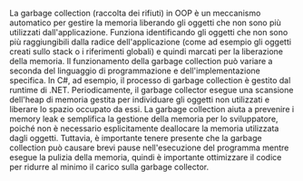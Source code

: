 La garbage collection (raccolta dei rifiuti) in OOP è un meccanismo automatico per gestire la memoria liberando gli oggetti che non sono più utilizzati dall'applicazione. Funziona identificando gli oggetti che non sono più raggiungibili dalla radice dell'applicazione (come ad esempio gli oggetti creati sullo stack o i riferimenti globali) e quindi marcati per la liberazione della memoria. Il funzionamento della garbage collection può variare a seconda del linguaggio di programmazione e dell'implementazione specifica. In C#, ad esempio, il processo di garbage collection è gestito dal runtime di .NET. Periodicamente, il garbage collector esegue una scansione dell'heap di memoria gestita per individuare gli oggetti non utilizzati e liberare lo spazio occupato da essi. La garbage collection aiuta a prevenire i memory leak e semplifica la gestione della memoria per lo sviluppatore, poiché non è necessario esplicitamente deallocare la memoria utilizzata dagli oggetti. Tuttavia, è importante tenere presente che la garbage collection può causare brevi pause nell'esecuzione del programma mentre esegue la pulizia della memoria, quindi è importante ottimizzare il codice per ridurre al minimo il carico sulla garbage collector.
